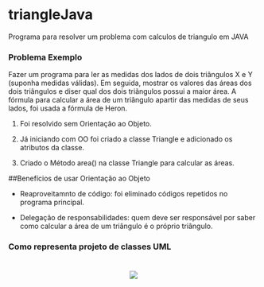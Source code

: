 # triangleJava
Programa para resolver um problema com calculos de triangulo em JAVA

### Problema Exemplo

 Fazer um programa para ler as medidas dos lados de dois triângulos X e Y (suponha medidas
válidas). Em seguida, mostrar os valores das áreas dos dois triângulos e diser qual dos dois
triãngulos possui a maior área.
 A fórmula para calcular a área de um triângulo apartir das medidas de seus lados, foi usada 
a fórmula de Heron.  



1) Foi resolvido sem Orientação ao Objeto.

2) Já iniciando com OO foi criado a classe Triangle e adicionado os atributos da classe.

3) Criado o Método area() na classe Triangle para calcular as áreas.


##Benefícios de usar Orientação ao Objeto

* Reaproveitamnto de código:  foi eliminado códigos repetidos no programa principal.

* Delegação de responsabilidades: quem deve ser responsável por saber como calcular
a área de um triângulo é o próprio triângulo.


### Como representa projeto de classes UML
<h1 align="center">
 <img src="C:\Users\robso\OneDrive\Área de Trabalho\ProjetosJava\projetoclasseUML.gif">
</h1>